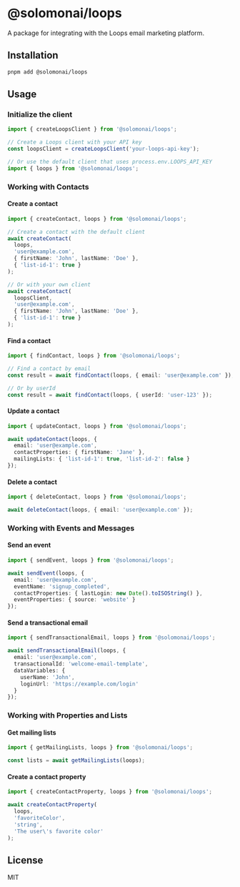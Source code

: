 # @solomonai/loops

A package for integrating with the Loops email marketing platform.

## Installation

```bash
pnpm add @solomonai/loops
```

## Usage

### Initialize the client

```typescript
import { createLoopsClient } from '@solomonai/loops';

// Create a Loops client with your API key
const loopsClient = createLoopsClient('your-loops-api-key');

// Or use the default client that uses process.env.LOOPS_API_KEY
import { loops } from '@solomonai/loops';
```

### Working with Contacts

#### Create a contact

```typescript
import { createContact, loops } from '@solomonai/loops';

// Create a contact with the default client
await createContact(
  loops,
  'user@example.com',
  { firstName: 'John', lastName: 'Doe' },
  { 'list-id-1': true }
);

// Or with your own client
await createContact(
  loopsClient,
  'user@example.com',
  { firstName: 'John', lastName: 'Doe' },
  { 'list-id-1': true }
);
```

#### Find a contact

```typescript
import { findContact, loops } from '@solomonai/loops';

// Find a contact by email
const result = await findContact(loops, { email: 'user@example.com' });

// Or by userId
const result = await findContact(loops, { userId: 'user-123' });
```

#### Update a contact

```typescript
import { updateContact, loops } from '@solomonai/loops';

await updateContact(loops, {
  email: 'user@example.com',
  contactProperties: { firstName: 'Jane' },
  mailingLists: { 'list-id-1': true, 'list-id-2': false }
});
```

#### Delete a contact

```typescript
import { deleteContact, loops } from '@solomonai/loops';

await deleteContact(loops, { email: 'user@example.com' });
```

### Working with Events and Messages

#### Send an event

```typescript
import { sendEvent, loops } from '@solomonai/loops';

await sendEvent(loops, {
  email: 'user@example.com',
  eventName: 'signup_completed',
  contactProperties: { lastLogin: new Date().toISOString() },
  eventProperties: { source: 'website' }
});
```

#### Send a transactional email

```typescript
import { sendTransactionalEmail, loops } from '@solomonai/loops';

await sendTransactionalEmail(loops, {
  email: 'user@example.com',
  transactionalId: 'welcome-email-template',
  dataVariables: {
    userName: 'John',
    loginUrl: 'https://example.com/login'
  }
});
```

### Working with Properties and Lists

#### Get mailing lists

```typescript
import { getMailingLists, loops } from '@solomonai/loops';

const lists = await getMailingLists(loops);
```

#### Create a contact property

```typescript
import { createContactProperty, loops } from '@solomonai/loops';

await createContactProperty(
  loops,
  'favoriteColor',
  'string',
  'The user\'s favorite color'
);
```

## License

MIT 